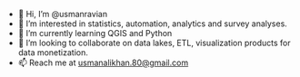 - 👋 Hi, I’m @usmanravian
- 👀 I’m interested in statistics, automation, analytics and survey analyses.
- 🌱 I’m currently learning QGIS and Python
- 💞️ I’m looking to collaborate on data lakes, ETL, visualization products for data monetization.
- 📫 Reach me at usmanalikhan.80@gmail.com

<!---
usmanravian/usmanravian is a ✨ special ✨ repository because its `README.md` (this file) appears on your GitHub profile.
You can click the Preview link to take a look at your changes.
--->
